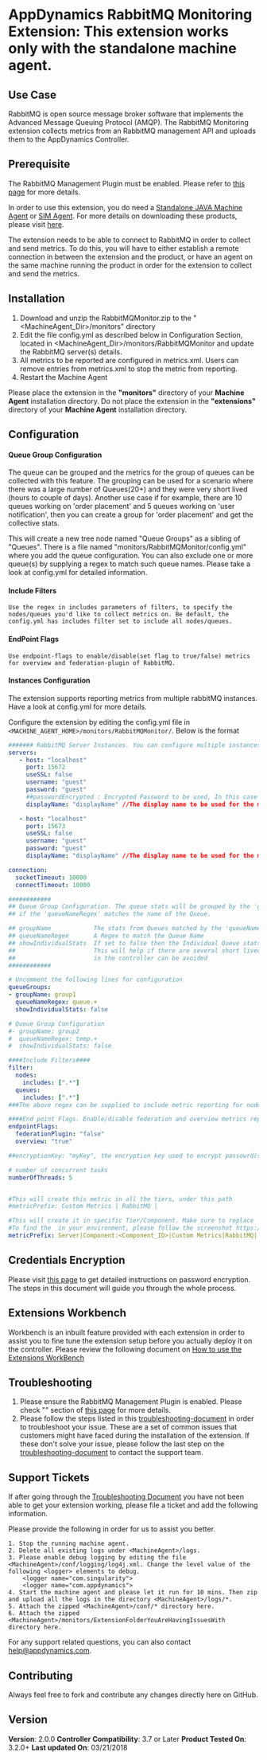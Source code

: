 # AppDynamics RabbitMQ Monitoring Extension: This extension works only with the standalone machine agent.

## Use Case

RabbitMQ is open source message broker software that implements the Advanced Message Queuing Protocol (AMQP).
The RabbitMQ Monitoring extension collects metrics from an RabbitMQ management API and uploads them to the AppDynamics Controller.

## Prerequisite

The RabbitMQ Management Plugin must be enabled. Please refer to  [this page](http://www.rabbitmq.com/management.html) for more details.

In order to use this extension, you do need a [Standalone JAVA Machine Agent](https://docs.appdynamics.com/display/PRO44/Java+Agent) or [SIM Agent](https://docs.appdynamics.com/display/PRO44/Server+Visibility).  For more details on downloading these products, please  visit [here](https://download.appdynamics.com/).

The extension needs to be able to connect to RabbitMQ in order to collect and send metrics. To do this, you will have to either establish a remote connection in between the extension and the product, or have an agent on the same machine running the product in order for the extension to collect and send the metrics.

## Installation

1. Download and unzip the RabbitMQMonitor.zip to the "<MachineAgent_Dir>/monitors" directory
2. Edit the file config.yml as described below in Configuration Section, located in    <MachineAgent_Dir>/monitors/RabbitMQMonitor and update the RabbitMQ server(s) details.
3. All metrics to be reported are configured in metrics.xml. Users can remove entries from metrics.xml to stop the metric from reporting.
4. Restart the Machine Agent


Please place the extension in the **"monitors"** directory of your **Machine Agent** installation directory. Do not place the extension in the **"extensions"** directory of your **Machine Agent** installation directory.

## Configuration

#### Queue Group Configuration

   The queue can be grouped and the metrics for the group of queues can be collected with this feature. The grouping can be   used for a scenario where there was a large number of Queues(20+) and they were very short lived (hours to couple of days). Another use case if for example, there are 10 queues working on 'order placement' and 5 queues working on 'user notification', then you can create a group for 'order placement' and get the collective stats.

   This will create a new tree node named "Queue Groups" as a sibling of "Queues". There is a file named "monitors/RabbitMQMonitor/config.yml" where you add the queue configuration.
You can also exclude one or more queue(s) by supplying a regex to match such queue names. Please take a look at config.yml for detailed information.

#### Include Filters

    Use the regex in includes parameters of filters, to specify the nodes/queues you'd like to collect metrics on. Be default, the config.yml has includes filter set to include all nodes/queues.

#### EndPoint Flags

    Use endpoint-flags to enable/disable(set flag to true/false) metrics for overview and federation-plugin of RabbitMQ.

#### Instances Configuration

   The extension supports reporting metrics from multiple rabbitMQ instances. Have a look at config.yml for more details.

   Configure the extension by editing the config.yml file in `<MACHINE_AGENT_HOME>/monitors/RabbitMQMonitor/`. Below is the format


``` yaml
####### RabbitMQ Server Instances. You can configure multiple instances as follows to report metrics from #######
servers:
   - host: "localhost"
     port: 15672
     useSSL: false
     username: "guest"
     password: "guest"
     ##passwordEncrypted : Encrypted Password to be used, In this case do not use normal password field as above
     displayName: "displayName" //The display name to be used for the metrics of this server, mandatory

   - host: "localhost"
     port: 15673
     useSSL: false
     username: "guest"
     password: "guest"
     displayName: "displayName" //The display name to be used for the metrics of this server, mandatory

connection:
  socketTimeout: 10000
  connectTimeout: 10000

############
## Queue Group Configuration. The queue stats will be grouped by the 'groupName'
## if the 'queueNameRegex' matches the name of the Queue.

## groupName            The stats from Queues matched by the 'queueNameRegex' will be reported under this name
## queueNameRegex       A Regex to match the Queue Name
## showIndividualStats  If set to false then the Individual Queue stats will not be reported.
##                      This will help if there are several short lived queues and an explosion of metrics
##                      in the controller can be avoided
############

# Uncomment the following lines for configuration
queueGroups:
- groupName: group1
  queueNameRegex: queue.+
  showIndividualStats: false

# Queue Group Configuration
#- groupName: group2
#  queueNameRegex: temp.+
#  showIndividualStats: false

####Include Filters####
filter:
  nodes:
    includes: [".*"]
  queues:
    includes: [".*"]
###The above regex can be supplied to include metric reporting for nodes/queue names that match this regex###

####End point Flags. Enable/disable federation and overview metrics reporting####
endpointFlags:
  federationPlugin: "false"
  overview: "true"

##encryptionKey: "myKey", the encryption key used to encrypt passowrd(s), same will be used to decrypt`

# number of concurrent tasks
numberOfThreads: 5


#This will create this metric in all the tiers, under this path
#metricPrefix: Custom Metrics | RabbitMQ |

#This will create it in specific Tier/Component. Make sure to replace  with the appropriate one from your environment.
#To find the  in your environment, please follow the screenshot https://docs.appdynamics.com/display/PRO42/Build+a+Monitoring+Extension+Using+Java
metricPrefix: Server|Component:<Component_ID>|Custom Metrics|RabbitMQ|
```
## Credentials Encryption

Please visit [this page](https://community.appdynamics.com/t5/Knowledge-Base/How-to-use-Password-Encryption-with-Extensions/ta-p/29397) to get detailed instructions on password encryption. The steps in this document will guide you through the whole process.

## Extensions Workbench
Workbench is an inbuilt feature provided with each extension in order to assist you to fine tune the extension setup before you actually deploy it on the controller. Please review the following document on [How to use the Extensions WorkBench](https://community.appdynamics.com/t5/Knowledge-Base/How-to-use-the-Extensions-WorkBench/ta-p/30130)

## Troubleshooting
1. Please ensure the RabbitMQ Management Plugin is enabled. Please check "" section of [this page](http://www.rabbitmq.com/management.html) for more details.
2. Please follow the steps listed in this [troubleshooting-document](https://community.appdynamics.com/t5/Knowledge-Base/How-to-troubleshoot-missing-custom-metrics-or-extensions-metrics/ta-p/28695) in order to troubleshoot your issue. These are a set of common issues that customers might have faced during the installation of the extension. If these don't solve your issue, please follow the last step on the [troubleshooting-document](https://community.appdynamics.com/t5/Knowledge-Base/How-to-troubleshoot-missing-custom-metrics-or-extensions-metrics/ta-p/28695) to contact the support team.

## Support Tickets
If after going through the [Troubleshooting Document](https://community.appdynamics.com/t5/Knowledge-Base/How-to-troubleshoot-missing-custom-metrics-or-extensions-metrics/ta-p/28695) you have not been able to get your extension working, please file a ticket and add the following information.

Please provide the following in order for us to assist you better.

    1. Stop the running machine agent.
    2. Delete all existing logs under <MachineAgent>/logs.
    3. Please enable debug logging by editing the file <MachineAgent>/conf/logging/log4j.xml. Change the level value of the following <logger> elements to debug.
        <logger name="com.singularity">
        <logger name="com.appdynamics">
    4. Start the machine agent and please let it run for 10 mins. Then zip and upload all the logs in the directory <MachineAgent>/logs/*.
    5. Attach the zipped <MachineAgent>/conf/* directory here.
    6. Attach the zipped <MachineAgent>/monitors/ExtensionFolderYouAreHavingIssuesWith directory here.

For any support related questions, you can also contact help@appdynamics.com.



## Contributing

Always feel free to fork and contribute any changes directly here on GitHub.

## Version

**Version**: 2.0.0
**Controller Compatibility**: 3.7 or Later
**Product  Tested On**: 3.2.0+
**Last updated On**: 03/21/2018
